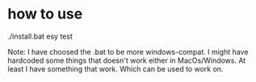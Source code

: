 # how to use

./install.bat
esy test

Note: I have choosed the .bat to be more windows-compat.
I might have hardcoded some things that doesn't work either in MacOs/Windows.
At least I have something that work. Which can be used to work on.
